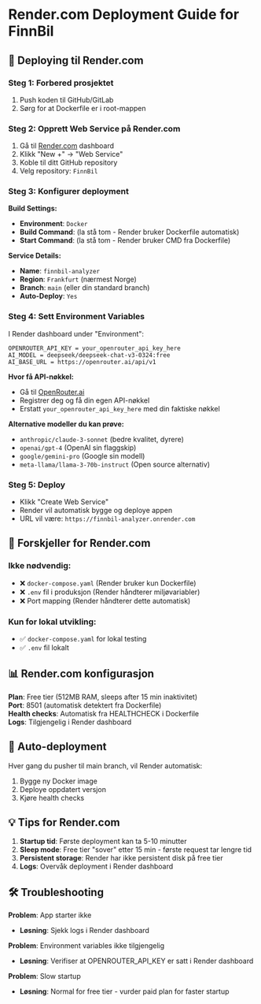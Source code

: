 # Render.com Deployment Guide for FinnBil

## 🚀 Deploying til Render.com

### Steg 1: Forbered prosjektet
1. Push koden til GitHub/GitLab
2. Sørg for at Dockerfile er i root-mappen

### Steg 2: Opprett Web Service på Render.com
1. Gå til [Render.com](https://render.com) dashboard
2. Klikk "New +" → "Web Service"
3. Koble til ditt GitHub repository
4. Velg repository: `FinnBil`

### Steg 3: Konfigurer deployment
**Build Settings:**
- **Environment**: `Docker`
- **Build Command**: (la stå tom - Render bruker Dockerfile automatisk)
- **Start Command**: (la stå tom - Render bruker CMD fra Dockerfile)

**Service Details:**
- **Name**: `finnbil-analyzer`
- **Region**: `Frankfurt` (nærmest Norge)
- **Branch**: `main` (eller din standard branch)
- **Auto-Deploy**: `Yes`

### Steg 4: Sett Environment Variables
I Render dashboard under "Environment":
```
OPENROUTER_API_KEY = your_openrouter_api_key_here
AI_MODEL = deepseek/deepseek-chat-v3-0324:free
AI_BASE_URL = https://openrouter.ai/api/v1
```

**Hvor få API-nøkkel:**
- Gå til [OpenRouter.ai](https://openrouter.ai/)
- Registrer deg og få din egen API-nøkkel
- Erstatt `your_openrouter_api_key_here` med din faktiske nøkkel

**Alternative modeller du kan prøve:**
- `anthropic/claude-3-sonnet` (bedre kvalitet, dyrere)
- `openai/gpt-4` (OpenAI sin flaggskip)
- `google/gemini-pro` (Google sin modell)
- `meta-llama/llama-3-70b-instruct` (Open source alternativ)

### Steg 5: Deploy
- Klikk "Create Web Service"
- Render vil automatisk bygge og deploye appen
- URL vil være: `https://finnbil-analyzer.onrender.com`

## 🔧 Forskjeller for Render.com

### Ikke nødvendig:
- ❌ `docker-compose.yaml` (Render bruker kun Dockerfile)
- ❌ `.env` fil i produksjon (Render håndterer miljøvariabler)
- ❌ Port mapping (Render håndterer dette automatisk)

### Kun for lokal utvikling:
- ✅ `docker-compose.yaml` for lokal testing
- ✅ `.env` fil lokalt

## 📊 Render.com konfigurasjon

**Plan**: Free tier (512MB RAM, sleeps after 15 min inaktivitet)  
**Port**: 8501 (automatisk detektert fra Dockerfile)  
**Health checks**: Automatisk fra HEALTHCHECK i Dockerfile  
**Logs**: Tilgjengelig i Render dashboard  

## 🔄 Auto-deployment

Hver gang du pusher til main branch, vil Render automatisk:
1. Bygge ny Docker image
2. Deploye oppdatert versjon
3. Kjøre health checks

## 💡 Tips for Render.com

1. **Startup tid**: Første deployment kan ta 5-10 minutter
2. **Sleep mode**: Free tier "sover" etter 15 min - første request tar lengre tid
3. **Persistent storage**: Render har ikke persistent disk på free tier
4. **Logs**: Overvåk deployment i Render dashboard

## 🛠️ Troubleshooting

**Problem**: App starter ikke
- **Løsning**: Sjekk logs i Render dashboard

**Problem**: Environment variables ikke tilgjengelig
- **Løsning**: Verifiser at OPENROUTER_API_KEY er satt i Render dashboard

**Problem**: Slow startup
- **Løsning**: Normal for free tier - vurder paid plan for faster startup
